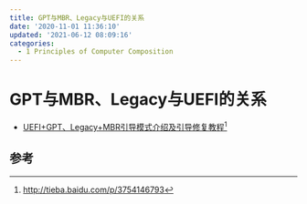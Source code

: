 ```yaml
---
title: GPT与MBR、Legacy与UEFI的关系
date: '2020-11-01 11:36:10'
updated: '2021-06-12 08:09:16'
categories:
  - 1 Principles of Computer Composition
---
```

# GPT与MBR、Legacy与UEFI的关系

- [UEFI+GPT、Legacy+MBR引导模式介绍及引导修复教程](UEFI+GPT、Legacy+MBR引导模式介绍及引导修复教程.pdf)[^1]

## 参考

[^1]: <http://tieba.baidu.com/p/3754146793>
